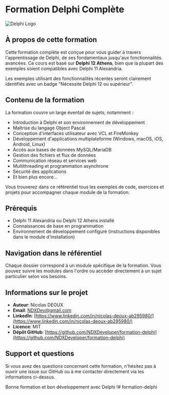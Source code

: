# Formation Delphi Complète

![Delphi Logo](https://www.embarcadero.com/images/logos/delphi-logo-128.png)

## À propos de cette formation

Cette formation complète est conçue pour vous guider à travers l'apprentissage de Delphi, de ses fondamentaux jusqu'aux fonctionnalités avancées. Ce cours est basé sur **Delphi 12 Athens**, bien que la plupart des exemples soient compatibles avec Delphi 11 Alexandria.

Les exemples utilisant des fonctionnalités récentes seront clairement identifiés avec un badge "Nécessite Delphi 12 ou supérieur".

## Contenu de la formation

La formation couvre un large éventail de sujets, notamment :

- Introduction à Delphi et son environnement de développement
- Maîtrise du langage Object Pascal
- Conception d'interfaces utilisateur avec VCL et FireMonkey
- Développement d'applications multiplateforme (Windows, macOS, iOS, Android, Linux)
- Accès aux bases de données MySQL/MariaDB
- Gestion des fichiers et flux de données
- Communication réseau et services web
- Multithreading et programmation asynchrone
- Sécurité des applications
- Et bien plus encore...

Vous trouverez dans ce référentiel tous les exemples de code, exercices et projets pour accompagner chaque module de la formation.

## Prérequis

- Delphi 11 Alexandria ou Delphi 12 Athens installé
- Connaissances de base en programmation
- Environnement de développement configuré (instructions disponibles dans le module d'installation)

## Navigation dans le référentiel

Chaque dossier correspond à un module spécifique de la formation. Vous pouvez suivre les modules dans l'ordre ou accéder directement à un sujet particulier selon vos besoins.

## Informations sur le projet

- **Auteur**: Nicolas DEOUX
- **Email**: NDXDev@gmail.com
- **LinkedIn**: [https://www.linkedin.com/in/nicolas-deoux-ab295980/](https://www.linkedin.com/in/nicolas-deoux-ab295980/)
- **Licence**: MIT
- **Dépôt GitHub**: [https://github.com/NDXDeveloper/formation-delphi](https://github.com/NDXDeveloper/formation-delphi)

## Support et questions

Si vous avez des questions concernant cette formation, n'hésitez pas à ouvrir une issue sur GitHub ou à me contacter directement via les informations ci-dessus.

Bonne formation et bon développement avec Delphi !# formation-delphi
